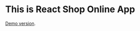 # This is React Shop Online App

[Demo version](https://sidardzmitry.github.io/react-shop-online-app).
